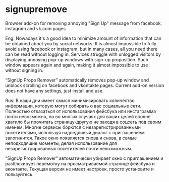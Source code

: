# signupremove
Browser add-on for removing annoying "Sign Up" message from facebook, instagram and vk.com pages

Eng:
Nowadays it's a good idea to minimize amount of information that can be obtained about you by social networks. It is almost impossible to fully avoid using facebook or instagram, but in many cases, all you need there can be read without logging in. Services struggle with unlogged visitors by displaying annoying pop-up windows with sign-up proposition. Such window appears again and again, making it almost impossible to use without signing in.

“SignUp Propo Remover” automatically removes pop-up window and unblock scrolling on facebook and vkontakte pages. Current add-on version does not have any settings, just install and use.

Rus:
В наши дни имеет смысл минимизировать количество информации, которую могут собирать о вас социальные сети. Полностью отказаться от использования фейсбука или инстаграмма почти невозможно, но во многих случаях для ваших целей вполне хватило бы прочитать страницу-другую не заходя в соцсеть под своим именем. Многие сервисы борются с незарегистрированными посетителями, используя надоедливый диалог с приглашением залогинится. Такое окно появляется снова и снова, в самые неподходящие моменты, делая использование для незарегистрированных посетителей почти невозможным.

“SignUp Propo Remover” автоматически убирает окно с приглашением и разблокирует перемотку на просматриваемой странице фейсбука и вконтакте. Текущая версия не имеет настроек, просто установите и пользуйтесь.
